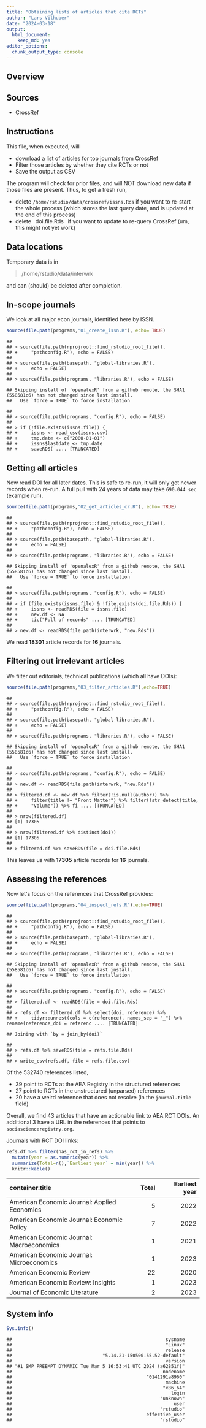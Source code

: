 ```yaml
---
title: "Obtaining lists of articles that cite RCTs"
author: "Lars Vilhuber"
date: "2024-03-18"
output: 
  html_document: 
    keep_md: yes
editor_options: 
  chunk_output_type: console
---
```




## Overview

## Sources

- CrossRef



## Instructions
This file, when executed, will

- download a list of articles for top journals from CrossRef
- Filter those articles by whether they cite RCTs or not
- Save the output as CSV

The program will check for prior files, and will NOT download new data if those files are present. Thus, to get a fresh run, 

- delete ` /home/rstudio/data/crossref/issns.Rds ` if you want to re-start the whole process (which stores the last query date, and is updated at the end of this process)
- delete ` `doi.file.Rds` ` if you want to update to re-query CrossRef (um, this might not yet work)

## Data locations


Temporary data is in

> /home/rstudio/data/interwrk

and can (should) be deleted after completion.

## In-scope journals

We look at all major econ journals, identified here by ISSN.


```r
source(file.path(programs,"01_create_issn.R"), echo= TRUE)
```

```
## 
## > source(file.path(rprojroot::find_rstudio_root_file(), 
## +     "pathconfig.R"), echo = FALSE)
## 
## > source(file.path(basepath, "global-libraries.R"), 
## +     echo = FALSE)
## 
## > source(file.path(programs, "libraries.R"), echo = FALSE)
```

```
## Skipping install of 'openalexR' from a github remote, the SHA1 (558581c6) has not changed since last install.
##   Use `force = TRUE` to force installation
```

```
## 
## > source(file.path(programs, "config.R"), echo = FALSE)
## 
## > if (!file.exists(issns.file)) {
## +     issns <- read_csv(issns.csv)
## +     tmp.date <- c("2000-01-01")
## +     issns$lastdate <- tmp.date
## +     saveRDS( .... [TRUNCATED]
```

## Getting all articles

Now read DOI for all later dates. This is safe to re-run, it will only get newer records when re-run. A full pull with 24 years of data may take `690.044 sec` (example run).


```r
source(file.path(programs,"02_get_articles_cr.R"), echo= TRUE)
```

```
## 
## > source(file.path(rprojroot::find_rstudio_root_file(), 
## +     "pathconfig.R"), echo = FALSE)
## 
## > source(file.path(basepath, "global-libraries.R"), 
## +     echo = FALSE)
## 
## > source(file.path(programs, "libraries.R"), echo = FALSE)
```

```
## Skipping install of 'openalexR' from a github remote, the SHA1 (558581c6) has not changed since last install.
##   Use `force = TRUE` to force installation
```

```
## 
## > source(file.path(programs, "config.R"), echo = FALSE)
## 
## > if (file.exists(issns.file) & !file.exists(doi.file.Rds)) {
## +     issns <- readRDS(file = issns.file)
## +     new.df <- NA
## +     tic("Pull of records" .... [TRUNCATED] 
## 
## > new.df <- readRDS(file.path(interwrk, "new.Rds"))
```

We read **18301** article records for **16** journals. 

## Filtering out irrelevant articles

We filter out editorials, technical publications (which all have DOIs):


```r
source(file.path(programs,"03_filter_articles.R"),echo=TRUE)
```

```
## 
## > source(file.path(rprojroot::find_rstudio_root_file(), 
## +     "pathconfig.R"), echo = FALSE)
## 
## > source(file.path(basepath, "global-libraries.R"), 
## +     echo = FALSE)
## 
## > source(file.path(programs, "libraries.R"), echo = FALSE)
```

```
## Skipping install of 'openalexR' from a github remote, the SHA1 (558581c6) has not changed since last install.
##   Use `force = TRUE` to force installation
```

```
## 
## > source(file.path(programs, "config.R"), echo = FALSE)
## 
## > new.df <- readRDS(file.path(interwrk, "new.Rds"))
## 
## > filtered.df <- new.df %>% filter(!is.null(author)) %>% 
## +     filter(title != "Front Matter") %>% filter(!str_detect(title, 
## +     "Volume")) %>% fi .... [TRUNCATED] 
## 
## > nrow(filtered.df)
## [1] 17305
## 
## > nrow(filtered.df %>% distinct(doi))
## [1] 17305
## 
## > filtered.df %>% saveRDS(file = doi.file.Rds)
```


This leaves us with **17305** article records for **16** journals. 

## Assessing the references

Now let's focus on the references that CrossRef provides:


```r
source(file.path(programs,"04_inspect_refs.R"),echo=TRUE)
```

```
## 
## > source(file.path(rprojroot::find_rstudio_root_file(), 
## +     "pathconfig.R"), echo = FALSE)
## 
## > source(file.path(basepath, "global-libraries.R"), 
## +     echo = FALSE)
## 
## > source(file.path(programs, "libraries.R"), echo = FALSE)
```

```
## Skipping install of 'openalexR' from a github remote, the SHA1 (558581c6) has not changed since last install.
##   Use `force = TRUE` to force installation
```

```
## 
## > source(file.path(programs, "config.R"), echo = FALSE)
## 
## > filtered.df <- readRDS(file = doi.file.Rds)
## 
## > refs.df <- filtered.df %>% select(doi, reference) %>% 
## +     tidyr::unnest(cols = c(reference), names_sep = "_") %>% rename(reference_doi = referenc .... [TRUNCATED]
```

```
## Joining with `by = join_by(doi)`
```

```
## 
## > refs.df %>% saveRDS(file = refs.file.Rds)
## 
## > write_csv(refs.df, file = refs.file.csv)
```


Of the 532740 references listed, 

- 39 point to RCTs at the AEA Registry in the structured references
- 27 point to RCTs in the unstructured (unparsed) references
- 20 have a weird reference that does not resolve (in the `journal.title` field)

Overall, we find 43 articles that have an actionable link to AEA RCT DOIs. An additional 3 have a URL in the references that points to `sociascienceregistry.org`.

Journals with RCT DOI links:


```r
refs.df %>% filter(has_rct_in_refs) %>% 
  mutate(year = as.numeric(year)) %>%
  summarize(Total=n(),`Earliest year` = min(year)) %>% 
  knitr::kable()
```



|container.title                              | Total| Earliest year|
|:--------------------------------------------|-----:|-------------:|
|American Economic Journal: Applied Economics |     5|          2022|
|American Economic Journal: Economic Policy   |     7|          2022|
|American Economic Journal: Macroeconomics    |     1|          2021|
|American Economic Journal: Microeconomics    |     1|          2023|
|American Economic Review                     |    22|          2020|
|American Economic Review: Insights           |     1|          2023|
|Journal of Economic Literature               |     2|          2023|




## System info


```r
Sys.info()
```

```
##                                                        sysname 
##                                                        "Linux" 
##                                                        release 
##                                 "5.14.21-150500.55.52-default" 
##                                                        version 
## "#1 SMP PREEMPT_DYNAMIC Tue Mar 5 16:53:41 UTC 2024 (a62851f)" 
##                                                       nodename 
##                                                 "0141291a8960" 
##                                                        machine 
##                                                       "x86_64" 
##                                                          login 
##                                                      "unknown" 
##                                                           user 
##                                                      "rstudio" 
##                                                 effective_user 
##                                                      "rstudio"
```
